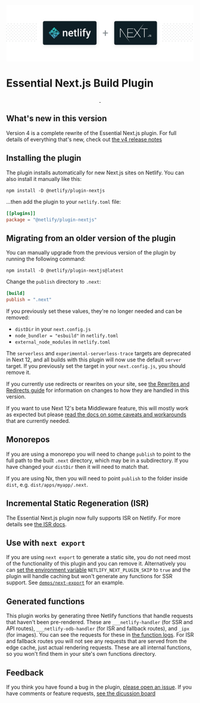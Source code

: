 ![Essential Next.js Build Plugin](next-on-netlify.png)

# Essential Next.js Build Plugin

<p align="center">
  <a aria-label="npm version" href="https://www.npmjs.com/package/@netlify/plugin-nextjs">
    <img alt="" src="https://img.shields.io/npm/v/@netlify/plugin-nextjs">
  </a>
  <a aria-label="MIT License" href="https://img.shields.io/npm/l/@netlify/plugin-nextjs">
    <img alt="" src="https://img.shields.io/npm/l/@netlify/plugin-nextjs">
  </a>
</p>

## What's new in this version

Version 4 is a complete rewrite of the Essential Next.js plugin. For full details of everything that's new, check out
[the v4 release notes](https://github.com/netlify/netlify-plugin-nextjs/blob/main/docs/release-notes/v4.md)

## Installing the plugin

The plugin installs automatically for new Next.js sites on Netlify. You can also install it manually like this:

```shell
npm install -D @netlify/plugin-nextjs
```

...then add the plugin to your `netlify.toml` file:

```toml
[[plugins]]
package = "@netlify/plugin-nextjs"
```

## Migrating from an older version of the plugin

You can manually upgrade from the previous version of the plugin by running the following command:

```shell
npm install -D @netlify/plugin-nextjs@latest
```

Change the `publish` directory to `.next`:

```toml
[build]
publish = ".next"
```

If you previously set these values, they're no longer needed and can be removed:

- `distDir` in your `next.config.js`
- `node_bundler = "esbuild"` in `netlify.toml`
- `external_node_modules` in `netlify.toml`

The `serverless` and `experimental-serverless-trace` targets are deprecated in Next 12, and all builds with this plugin
will now use the default `server` target. If you previously set the target in your `next.config.js`, you should remove
it.

If you currently use redirects or rewrites on your site, see
[the Rewrites and Redirects guide](https://github.com/netlify/netlify-plugin-nextjs/blob/main/docs/redirects-rewrites.md)
for information on changes to how they are handled in this version.

If you want to use Next 12's beta Middleware feature, this will mostly work as expected but please
[read the docs on some caveats and workarounds](https://github.com/netlify/netlify-plugin-nextjs/blob/main/docs/middleware.md)
that are currently needed.

## Monorepos

If you are using a monorepo you will need to change `publish` to point to the full path to the built `.next` directory,
which may be in a subdirectory. If you have changed your `distDir` then it will need to match that.

If you are using Nx, then you will need to point `publish` to the folder inside `dist`, e.g. `dist/apps/myapp/.next`.

## Incremental Static Regeneration (ISR)

The Essential Next.js plugin now fully supports ISR on Netlify. For more details see
[the ISR docs](https://github.com/netlify/netlify-plugin-nextjs/blob/main/docs/isr.md).

## Use with `next export`

If you are using `next export` to generate a static site, you do not need most of the functionality of this plugin and
you can remove it. Alternatively you can
[set the environment variable](https://docs.netlify.com/configure-builds/environment-variables/)
`NETLIFY_NEXT_PLUGIN_SKIP` to `true` and the plugin will handle caching but won't generate any functions for SSR
support. See [`demos/next-export`](https://github.com/netlify/netlify-plugin-nextjs/tree/main/demos/next-export) for an
example.

## Generated functions

This plugin works by generating three Netlify functions that handle requests that haven't been pre-rendered. These are
`___netlify-handler` (for SSR and API routes), `___netlify-odb-handler` (for ISR and fallback routes), and `_ipx` (for
images). You can see the requests for these in [the function logs](https://docs.netlify.com/functions/logs/). For ISR
and fallback routes you will not see any requests that are served from the edge cache, just actual rendering requests.
These are all internal functions, so you won't find them in your site's own functions directory.

## Feedback

If you think you have found a bug in the plugin,
[please open an issue](https://github.com/netlify/netlify-plugin-nextjs/issues). If you have comments or feature
requests, [see the dicussion board](https://github.com/netlify/netlify-plugin-nextjs/discussions)
